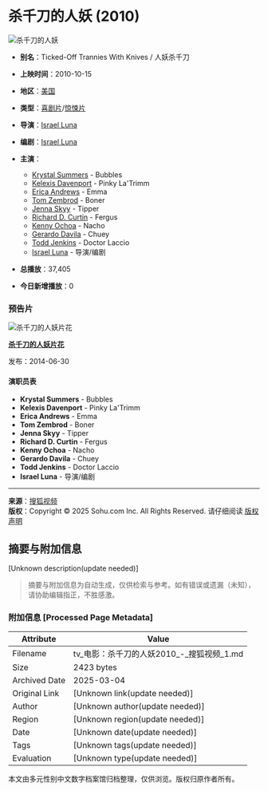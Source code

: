 # 杀千刀的人妖 (2010)

![杀千刀的人妖](//photocdn.tv.sohu.com/img/kis/fengmian/1047/1047395/1047395_ver_big_20190430173146.avif)

- **别名**：Ticked-Off Trannies With Knives / 人妖杀千刀
- **上映时间**：2010-10-15
- **地区**：[美国](//so.tv.sohu.com/list_p1100_p2_p3_u7f8e_u56fd_p4_p5_p6_p7_p8_p9.html)
- **类型**：[喜剧片](//so.tv.sohu.com/list_p1100_p2100102_p3_p4_p5_p6_p7_p8_p9.html)/[惊悚片](//so.tv.sohu.com/list_p1100_p2100118_p3_p4_p5_p6_p7_p8_p9.html)
- **导演**：[Israel Luna](//tv.sohu.com/star/NzY5NzUxX0lzcmFlbCBMdW5h.shtml)
- **编剧**：[Israel Luna](//tv.sohu.com/star/NzY5NzUxX0lzcmFlbCBMdW5h.shtml)
- **主演**：
  - [Krystal Summers](//tv.sohu.com/star/ODEwNzEyX0tyeXN0YWwgU3VtbWVycw==.shtml) - Bubbles
  - [Kelexis Davenport](//tv.sohu.com/star/ODEwNzEzX0tlbGV4aXMgRGF2ZW5wb3J0.shtml) - Pinky La'Trimm
  - [Erica Andrews](//tv.sohu.com/star/ODEwNzE0X0VyaWNhIEFuZHJld3M=.shtml) - Emma
  - [Tom Zembrod](//tv.sohu.com/star/NzYxNDg1X1RvbSBaZW1icm9k.shtml) - Boner
  - [Jenna Skyy](//tv.sohu.com/star/ODEwNzE1X0plbm5hIFNreXk=.shtml) - Tipper
  - [Richard D. Curtin](//tv.sohu.com/star/ODEwNzE2X1JpY2hhcmQgRC4gQ3VydGlu.shtml) - Fergus
  - [Kenny Ochoa](//tv.sohu.com/star/ODEwNzE3X0tlbm55IE9jaG9h.shtml) - Nacho
  - [Gerardo Davila](//tv.sohu.com/star/ODEwNzE4X0dlcmFyZG8gRGF2aWxh.shtml) - Chuey
  - [Todd Jenkins](//tv.sohu.com/star/NzY5NzM3X1RvZGQgSmVua2lucw==.shtml) - Doctor Laccio
  - [Israel Luna](//tv.sohu.com/star/NzY5NzUxX0lzcmFlbCBMdW5h.shtml) - 导演/编剧

- **总播放**：37,405
- **今日新增播放**：0

### 预告片
![杀千刀的人妖片花](//photocdn.tv.sohu.com/img/20140630/vrs_movie1315656_JN86H_pic23.avif)

**[杀千刀的人妖片花](//tv.sohu.com/v/MjAxNDA2MzAvbjQwMTU3NzE2Mi5zaHRtbA==.html "杀千刀的人妖片花")**

发布：2014-06-30

#### 演职员表
- **Krystal Summers** - Bubbles
- **Kelexis Davenport** - Pinky La'Trimm
- **Erica Andrews** - Emma
- **Tom Zembrod** - Boner
- **Jenna Skyy** - Tipper
- **Richard D. Curtin** - Fergus
- **Kenny Ochoa** - Nacho
- **Gerardo Davila** - Chuey
- **Todd Jenkins** - Doctor Laccio
- **Israel Luna** - 导演/编剧

--- 

**来源**：[搜狐视频](//tv.sohu.com/)  
**版权**：Copyright © 2025 Sohu.com Inc. All Rights Reserved. 请仔细阅读 [版权声明](https://intro.sohu.com/#/copyright)
<!-- tcd_original_link https://tv.sohu.com/item/MTA0NzM5NQ==.html -->


## 摘要与附加信息

<!-- tcd_abstract -->
[Unknown description(update needed)]
<!-- tcd_abstract_end -->

> 摘要与附加信息为自动生成，仅供检索与参考。如有错误或遗漏（未知），请协助编辑指正，不胜感激。

### 附加信息 [Processed Page Metadata]

| Attribute       | Value                                  |
|-----------------|----------------------------------------|
| Filename        | tv_电影：杀千刀的人妖2010_-_搜狐视频_1.md                             |
| Size            | 2423 bytes                           |
| Archived Date   | 2025-03-04                             |
| Original Link   | [Unknown link(update needed)]                       |
| Author          | [Unknown author(update needed)]                               |
| Region          | [Unknown region(update needed)]                               |
| Date            | [Unknown date(update needed)]                                 |
| Tags            | [Unknown tags(update needed)]                                 |
| Evaluation            | [Unknown type(update needed)]                                 |
<!-- tcd_table_end -->

本文由多元性别中文数字档案馆归档整理，仅供浏览。版权归原作者所有。
